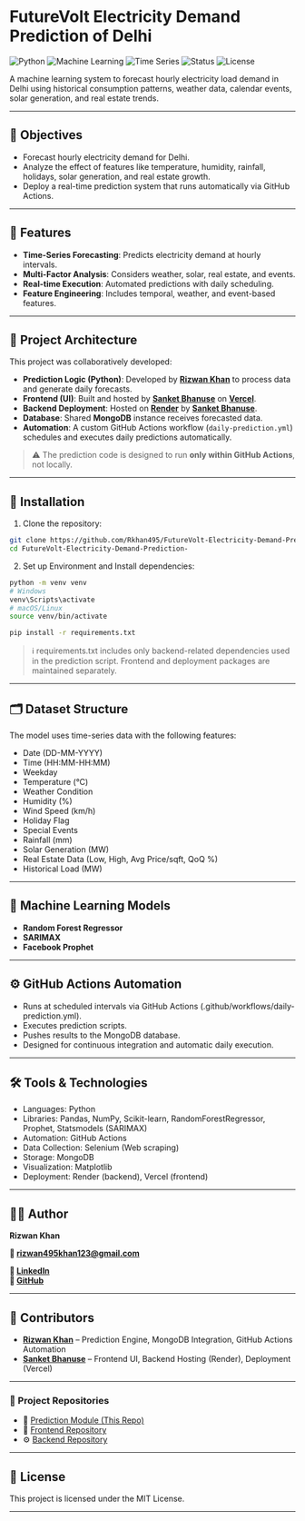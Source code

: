 
# FutureVolt Electricity Demand Prediction of Delhi

![Python](https://img.shields.io/badge/Python-3.11%2B-blue)
![Machine Learning](https://img.shields.io/badge/Machine%20Learning-Enabled-orange)
![Time Series](https://img.shields.io/badge/Time%20Series-Forecasting-green)
![Status](https://img.shields.io/badge/Project-Completed-brightgreen)
![License](https://img.shields.io/badge/License-MIT-blue)

A machine learning system to forecast hourly electricity load demand in Delhi using historical consumption patterns, weather data, calendar events, solar generation, and real estate trends.

---

## 🎯 Objectives

- Forecast hourly electricity demand for Delhi.
- Analyze the effect of features like temperature, humidity, rainfall, holidays, solar generation, and real estate growth.
- Deploy a real-time prediction system that runs automatically via GitHub Actions.

---

## 📌 Features

- **Time-Series Forecasting**: Predicts electricity demand at hourly intervals.
- **Multi-Factor Analysis**: Considers weather, solar, real estate, and events.
- **Real-time Execution**: Automated predictions with daily scheduling.
- **Feature Engineering**: Includes temporal, weather, and event-based features.

---

## 🧩 Project Architecture

This project was collaboratively developed:

- **Prediction Logic (Python)**: Developed by **[Rizwan Khan](https://github.com/Rkhan495)** to process data and generate daily forecasts.
- **Frontend (UI)**: Built and hosted by **[Sanket Bhanuse](https://github.com/SanketBhanuse)** on **[Vercel](https://futurevolt.vercel.app/futuredata)**.
- **Backend Deployment**: Hosted on **[Render](https://futurevolt-backend.onrender.com/api/load/12-04-2025)** by **[Sanket Bhanuse](https://github.com/SanketBhanuse)**.
- **Database**: Shared **MongoDB** instance receives forecasted data.
- **Automation**: A custom GitHub Actions workflow (`daily-prediction.yml`) schedules and executes daily predictions automatically.

> ⚠️ The prediction code is designed to run **only within GitHub Actions**, not locally.

---

##  🚀 Installation

1. Clone the repository:
```bash
git clone https://github.com/Rkhan495/FutureVolt-Electricity-Demand-Prediction-.git
cd FutureVolt-Electricity-Demand-Prediction-
```

2. Set up Environment and Install dependencies:
```bash
python -m venv venv
# Windows
venv\Scripts\activate
# macOS/Linux
source venv/bin/activate

pip install -r requirements.txt
```
> ℹ️ requirements.txt includes only backend-related dependencies used in the prediction script. Frontend and deployment packages are maintained separately.

---

## 🗂️ Dataset Structure

The model uses time-series data with the following features:
- Date (DD-MM-YYYY)
- Time (HH:MM-HH:MM)
- Weekday
- Temperature (°C)
- Weather Condition
- Humidity (%)
- Wind Speed (km/h)
- Holiday Flag
- Special Events
- Rainfall (mm)
- Solar Generation (MW)
- Real Estate Data (Low, High, Avg Price/sqft, QoQ %)
- Historical Load (MW)

---

## 🤖 Machine Learning Models

- **Random Forest Regressor**
- **SARIMAX**
- **Facebook Prophet**

---

## ⚙️ GitHub Actions Automation

- Runs at scheduled intervals via GitHub Actions (.github/workflows/daily-prediction.yml).
- Executes prediction scripts.
- Pushes results to the MongoDB database.
- Designed for continuous integration and automatic daily execution.

---

## 🛠️ Tools & Technologies

- Languages: Python
- Libraries: Pandas, NumPy, Scikit-learn, RandomForestRegressor, Prophet, Statsmodels (SARIMAX)
- Automation: GitHub Actions
- Data Collection: Selenium (Web scraping)
- Storage: MongoDB
- Visualization: Matplotlib
- Deployment: Render (backend), Vercel (frontend)

---

## 👨‍💻 Author 
**Rizwan Khan**

**📧 rizwan495khan123@gmail.com**

**🔗 [LinkedIn](https://www.linkedin.com/in/your-linkedin-username)  
🐙 [GitHub](https://github.com/your-github-username)**

---

## 👥 Contributors
- **[Rizwan Khan](https://github.com/Rkhan495)** – Prediction Engine, MongoDB Integration, GitHub Actions Automation
- **[Sanket Bhanuse](https://github.com/SanketBhanuse)** – Frontend UI, Backend Hosting (Render), Deployment (Vercel)

---

### 🔗 Project Repositories

- 🧠 [Prediction Module (This Repo)](https://github.com/Rkhan495/FutureVolt-Electricity-Demand-Prediction-)
- 🎨 [Frontend Repository](https://github.com/SanketBhanuse/FutureVolt)
- ⚙️ [Backend Repository](https://github.com/SanketBhanuse/FutureVolt-Backend)

---

## 📄 License

This project is licensed under the MIT License.

---